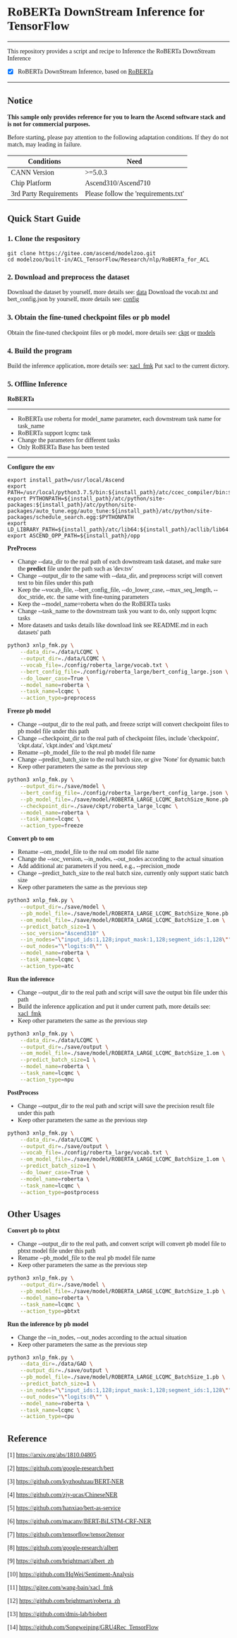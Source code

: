 # <font face="微软雅黑">

# RoBERTa DownStream Inference for TensorFlow

***
This repository provides a script and recipe to Inference the RoBERTa DownStream Inference

* [x] RoBERTa DownStream Inference, based on [RoBERTa](https://github.com/brightmart/roberta_zh) 

***

## Notice
**This sample only provides reference for you to learn the Ascend software stack and is not for commercial purposes.**

Before starting, please pay attention to the following adaptation conditions. If they do not match, may leading in failure.

| Conditions | Need |
| --- | --- |
| CANN Version | >=5.0.3 |
| Chip Platform| Ascend310/Ascend710 |
| 3rd Party Requirements| Please follow the 'requirements.txt' |

## Quick Start Guide

### 1. Clone the respository
```shell
git clone https://gitee.com/ascend/modelzoo.git
cd modelzoo/built-in/ACL_TensorFlow/Research/nlp/RoBERTa_for_ACL
```

### 2. Download and preprocess the dataset

Download the dataset by yourself, more details see: [data](./data)
Download the vocab.txt and bert_config.json by yourself, more details see: [config](./config/README.md)

### 3. Obtain the fine-tuned checkpoint files or pb model

Obtain the fine-tuned checkpoint files or pb model, more details see: [ckpt](./save/ckpt/README.md) or [models](./save/model/README.md)

### 4. Build the program
Build the inference application, more details see: [xacl_fmk](./xacl_fmk/README.md)
Put xacl to the current dictory.

### 5. Offline Inference

**RoBERTa**
***
* RoBERTa use roberta for model_name parameter, each downstream task name for task_name
* RoBERTa support lcqmc task
* Change the parameters for different tasks
* Only RoBERTa Base has been tested
***
**Configure the env**
```
export install_path=/usr/local/Ascend
export PATH=/usr/local/python3.7.5/bin:${install_path}/atc/ccec_compiler/bin:${install_path}/atc/bin:$PATH
export PYTHONPATH=${install_path}/atc/python/site-packages:${install_path}/atc/python/site-packages/auto_tune.egg/auto_tune:${install_path}/atc/python/site-packages/schedule_search.egg:$PYTHONPATH
export LD_LIBRARY_PATH=${install_path}/atc/lib64:${install_path}/acllib/lib64:$LD_LIBRARY_PATH
export ASCEND_OPP_PATH=${install_path}/opp
```

**PreProcess**
* Change --data_dir to the real path of each downstream task dataset, and make sure the **predict** file under the path such as 'dev.tsv'
* Change --output_dir to the same with --data_dir, and preprocess script will convert text to bin files under this path
* Keep the --vocab_file, --bert_config_file, --do_lower_case, --max_seq_length, --doc_stride, etc. the same with fine-tuning parameters
* Keep the --model_name=roberta when do the RoBERTa tasks
* Change --task_name to the downstream task you want to do, only support lcqmc tasks
* More datasets and tasks details like download link see README.md in each datasets' path
```Bash
python3 xnlp_fmk.py \
    --data_dir=./data/LCQMC \
    --output_dir=./data/LCQMC \
    --vocab_file=./config/roberta_large/vocab.txt \
    --bert_config_file=./config/roberta_large/bert_config_large.json \
    --do_lower_case=True \
    --model_name=roberta \
    --task_name=lcqmc \
    --action_type=preprocess

```

**Freeze pb model**
* Change --output_dir to the real path, and freeze script will convert checkpoint files to pb model file under this path
* Change --checkpoint_dir to the real path of checkpoint files, include 'checkpoint', 'ckpt.data', 'ckpt.index' and 'ckpt.meta'
* Rename --pb_model_file to the real pb model file name
* Change --predict_batch_size to the real batch size, or give 'None' for dynamic batch
* Keep other parameters the same as the previous step
```Bash
python3 xnlp_fmk.py \
    --output_dir=./save/model \
    --bert_config_file=./config/roberta_large/bert_config_large.json \
    --pb_model_file=./save/model/ROBERTA_LARGE_LCQMC_BatchSize_None.pb \
    --checkpoint_dir=./save/ckpt/roberta_large_lcqmc \
    --model_name=roberta \
    --task_name=lcqmc \
    --action_type=freeze

```

**Convert pb to om**
* Rename --om_model_file to the real om model file name
* Change the --soc_version, --in_nodes, --out_nodes according to the actual situation
* Add additional atc parameters if you need, e.g., --precision_mode
* Change --predict_batch_size to the real batch size, currently only support static batch size
* Keep other parameters the same as the previous step
```Bash
python3 xnlp_fmk.py \
    --output_dir=./save/model \
    --pb_model_file=./save/model/ROBERTA_LARGE_LCQMC_BatchSize_None.pb \
    --om_model_file=./save/model/ROBERTA_LARGE_LCQMC_BatchSize_1.om \
    --predict_batch_size=1 \
    --soc_version="Ascend310" \
    --in_nodes="\"input_ids:1,128;input_mask:1,128;segment_ids:1,128\"" \
    --out_nodes="\"logits:0\"" \
    --model_name=roberta \
    --task_name=lcqmc \
    --action_type=atc

```

**Run the inference**
* Change --output_dir to the real path and script will save the output bin file under this path
* Build the inference application and put it under current path, more details see: [xacl_fmk](./xacl_fmk/README.md)
* Keep other parameters the same as the previous step
```Bash
python3 xnlp_fmk.py \
    --data_dir=./data/LCQMC \
    --output_dir=./save/output \
    --om_model_file=./save/model/ROBERTA_LARGE_LCQMC_BatchSize_1.om \
    --predict_batch_size=1 \
    --model_name=roberta \
    --task_name=lcqmc \
    --action_type=npu

```

**PostProcess**
* Change --output_dir to the real path and script will save the precision result file under this path
* Keep other parameters the same as the previous step
```Bash
python3 xnlp_fmk.py \
    --data_dir=./data/LCQMC \
    --output_dir=./save/output \
    --vocab_file=./config/roberta_large/vocab.txt \
    --om_model_file=./save/model/ROBERTA_LARGE_LCQMC_BatchSize_1.om \
    --predict_batch_size=1 \
    --do_lower_case=True \
    --model_name=roberta \
    --task_name=lcqmc \
    --action_type=postprocess

```

## Other Usages
**Convert pb to pbtxt**
* Change --output_dir to the real path, and convert script will convert pb model file to pbtxt model file under this path
* Rename --pb_model_file to the real pb model file name
* Keep other parameters the same as the previous step
```Bash
python3 xnlp_fmk.py \
    --output_dir=./save/model \
    --pb_model_file=./save/model/ROBERTA_LARGE_LCQMC_BatchSize_1.pb \
    --model_name=roberta \
    --task_name=lcqmc \
    --action_type=pbtxt

```

**Run the inference by pb model**
* Change the --in_nodes, --out_nodes according to the actual situation
* Keep other parameters the same as the previous step
```Bash
python3 xnlp_fmk.py \
    --data_dir=./data/GAD \
    --output_dir=./save/output \
    --pb_model_file=./save/model/ROBERTA_LARGE_LCQMC_BatchSize_1.pb \
    --predict_batch_size=1 \
    --in_nodes="\"input_ids:1,128;input_mask:1,128;segment_ids:1,128\"" \
    --out_nodes="\"logits:0\"" \
    --model_name=roberta \
    --task_name=lcqmc \
    --action_type=cpu

```

## Reference

[1] https://arxiv.org/abs/1810.04805

[2] https://github.com/google-research/bert

[3] https://github.com/kyzhouhzau/BERT-NER

[4] https://github.com/zjy-ucas/ChineseNER

[5] https://github.com/hanxiao/bert-as-service

[6] https://github.com/macanv/BERT-BiLSTM-CRF-NER

[7] https://github.com/tensorflow/tensor2tensor

[8] https://github.com/google-research/albert

[9] https://github.com/brightmart/albert_zh

[10] https://github.com/HqWei/Sentiment-Analysis

[11] https://gitee.com/wang-bain/xacl_fmk

[12] https://github.com/brightmart/roberta_zh

[13] https://github.com/dmis-lab/biobert

[14] https://github.com/Songweiping/GRU4Rec_TensorFlow

# </font>
